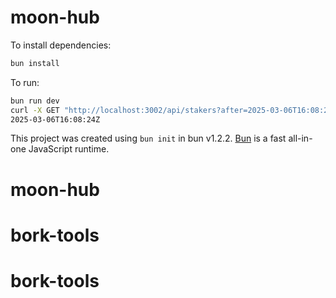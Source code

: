 # moon-hub

To install dependencies:

```bash
bun install
```

To run:

```bash
bun run dev
curl -X GET "http://localhost:3002/api/stakers?after=2025-03-06T16:08:24Z"
2025-03-06T16:08:24Z
```

This project was created using `bun init` in bun v1.2.2. [Bun](https://bun.sh) is a fast all-in-one JavaScript runtime.
# moon-hub
# bork-tools
# bork-tools
